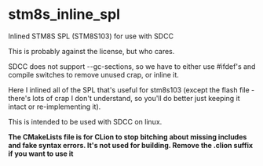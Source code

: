 # stm8s_inline_spl

Inlined STM8S SPL (STM8S103) for use with SDCC

This is probably against the license, but who cares.

SDCC does not support --gc-sections, so we have to either use #ifdef's 
and compile switches to remove unused crap, or inline it.

Here I inlined all of the SPL that's useful for stm8s103 (except the flash file -
there's lots of crap I don't understand, so you'll do better just keeping it
intact or re-implementing it).

This is intended to be used with SDCC on linux.

**The CMakeLists file is for CLion to stop bitching about missing includes and fake syntax errors.
It's not used for building. Remove the .clion suffix if you want to use it**
